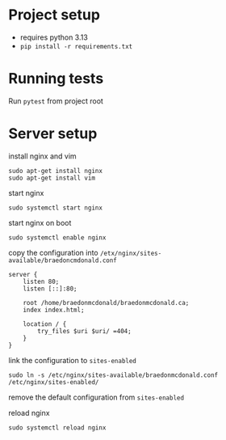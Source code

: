 # Project setup

* requires python 3.13
* `pip install -r requirements.txt`

# Running tests

Run `pytest` from project root

# Server setup

install nginx and vim 
```
sudo apt-get install nginx
sudo apt-get install vim
```

start nginx
```
sudo systemctl start nginx
```

start nginx on boot
```
sudo systemctl enable nginx
```

copy the configuration into `/etx/nginx/sites-available/braedoncmdonald.conf`
```
server {
	listen 80;
	listen [::]:80;

	root /home/braedonmcdonald/braedonmcdonald.ca;
	index index.html;

	location / {
		try_files $uri $uri/ =404;
	}
}
```

link the configuration to `sites-enabled`
```
sudo ln -s /etc/nginx/sites-available/braedonmcdonald.conf /etc/nginx/sites-enabled/
```

remove the default configuration from `sites-enabled`

reload nginx
```
sudo systemctl reload nginx
```

